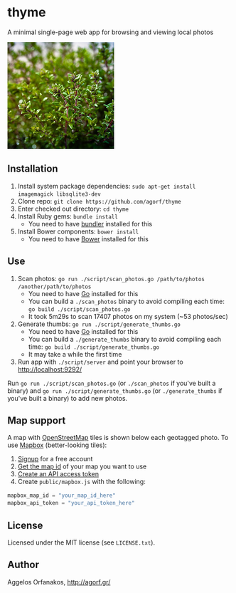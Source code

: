 # thyme

A minimal single-page web app for browsing and viewing local photos

<a href="https://www.flickr.com/photos/infobunny/7093903557"
title="thyme by poppet with a camera, on Flickr"><img
src="https://raw.githubusercontent.com/agorf/thyme/master/thyme.jpg" width="240"
height="240" alt="thyme"></a>

## Installation

1. Install system package dependencies: `sudo apt-get install imagemagick
   libsqlite3-dev`
1. Clone repo: `git clone https://github.com/agorf/thyme`
1. Enter checked out directory: `cd thyme`
1. Install Ruby gems: `bundle install`
   * You need to have [bundler][] installed for this
1. Install Bower components: `bower install`
   * You need to have [Bower][] installed for this

## Use

1. Scan photos: `go run ./script/scan_photos.go /path/to/photos
   /another/path/to/photos`
   * You need to have [Go][] installed for this
   * You can build a `./scan_photos` binary to avoid compiling each time:
     `go build ./script/scan_photos.go`
   * It took 5m29s to scan 17407 photos on my system (~53 photos/sec)
1. Generate thumbs: `go run ./script/generate_thumbs.go`
   * You need to have [Go][] installed for this
   * You can build a `./generate_thumbs` binary to avoid compiling each time:
     `go build ./script/generate_thumbs.go`
   * It may take a while the first time
1. Run app with `./script/server` and point your browser to
   <http://localhost:9292/>

Run `go run ./script/scan_photos.go` (or `./scan_photos` if you've built a
binary) and `go run ./script/generate_thumbs.go` (or `./generate_thumbs` if
you've built a binary) to add new photos.

[mini_magick]: https://rubygems.org/gems/mini_magick
[sqlite3]: https://rubygems.org/gems/sqlite3
[bundler]: https://rubygems.org/gems/bundler
[Bower]: http://bower.io/
[Go]: http://golang.org/

## Map support

A map with [OpenStreetMap][] tiles is shown below each geotagged photo. To use
[Mapbox][] (better-looking tiles):

1. [Signup][Mapbox] for a free account
1. [Get the map id][map_id] of your map you want to use
1. [Create an API access token][token]
1. Create `public/mapbox.js` with the following:

```javascript
mapbox_map_id = "your_map_id_here"
mapbox_api_token = "your_api_token_here"
```

[OpenStreetMap]: http://www.openstreetmap.org/
[Mapbox]: https://www.mapbox.com/
[map_id]: https://www.mapbox.com/help/define-map-id/
[token]: https://www.mapbox.com/help/create-api-access-token/

## License

Licensed under the MIT license (see `LICENSE.txt`).

## Author

Aggelos Orfanakos, <http://agorf.gr/>
